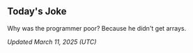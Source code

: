 ## Today's Joke
Why was the programmer poor? Because he didn't get arrays.

*Updated March 11, 2025 (UTC)*
